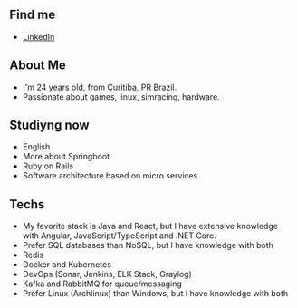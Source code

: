 ## Find me
- [LinkedIn](https://www.linkedin.com/in/joao-lambert/)

## About Me
- I'm 24 years old, from Curitiba, PR Brazil.
- Passionate about games, linux, simracing, hardware.

## Studiyng now
- English
- More about Springboot
- Ruby on Rails
- Software architecture based on micro services

## Techs
- My favorite stack is Java and React, but I have extensive knowledge with Angular, JavaScript/TypeScript and .NET Core.
- Prefer SQL databases than NoSQL, but I have knowledge with both
- Redis
- Docker and Kubernetes
- DevOps (Sonar, Jenkins, ELK Stack, Graylog)
- Kafka and RabbitMQ for queue/messaging
- Prefer Linux (Archlinux) than Windows, but I have knowledge with both

